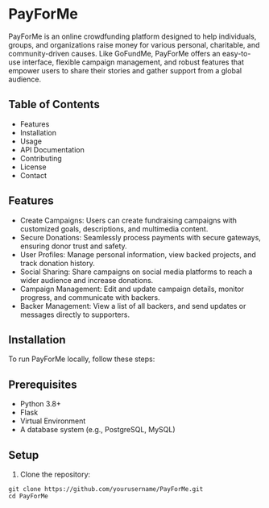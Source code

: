 # PayForMe
PayForMe is an online crowdfunding platform designed to help individuals, groups, and organizations raise money for various personal, charitable, and community-driven causes. Like GoFundMe, PayForMe offers an easy-to-use interface, flexible campaign management, and robust features that empower users to share their stories and gather support from a global audience.

## Table of Contents
* Features
* Installation
* Usage
* API Documentation
* Contributing
* License
* Contact

## Features
* Create Campaigns: Users can create fundraising campaigns with customized goals, descriptions, and multimedia content.
* Secure Donations: Seamlessly process payments with secure gateways, ensuring donor trust and safety.
* User Profiles: Manage personal information, view backed projects, and track donation history.
* Social Sharing: Share campaigns on social media platforms to reach a wider audience and increase donations.
* Campaign Management: Edit and update campaign details, monitor progress, and communicate with backers.
* Backer Management: View a list of all backers, and send updates or messages directly to supporters.

## Installation
To run PayForMe locally, follow these steps:
## Prerequisites
* Python 3.8+
* Flask
* Virtual Environment
* A database system (e.g., PostgreSQL, MySQL)
## Setup
1. Clone the repository:
```
git clone https://github.com/yourusername/PayForMe.git
cd PayForMe
```
